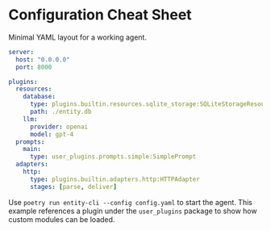 # Configuration Cheat Sheet

Minimal YAML layout for a working agent.

```yaml
server:
  host: "0.0.0.0"
  port: 8000

plugins:
  resources:
    database:
      type: plugins.builtin.resources.sqlite_storage:SQLiteStorageResource
      path: ./entity.db
    llm:
      provider: openai
      model: gpt-4
  prompts:
    main:
      type: user_plugins.prompts.simple:SimplePrompt
  adapters:
    http:
      type: plugins.builtin.adapters.http:HTTPAdapter
      stages: [parse, deliver]
```

Use `poetry run entity-cli --config config.yaml` to start the agent.
This example references a plugin under the `user_plugins` package to
show how custom modules can be loaded.
